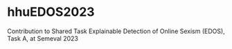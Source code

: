 # hhuEDOS2023
Contribution to Shared Task Explainable Detection of Online Sexism (EDOS), Task A, at Semeval 2023

